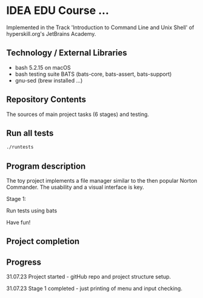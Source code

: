 # IDEA EDU Course ...

Implemented in the Track 'Introduction to Command Line and Unix Shell' of hyperskill.org's JetBrains Academy.

## Technology / External Libraries

- bash 5.2.15 on macOS
- bash testing suite BATS (bats-core, bats-assert, bats-support)
- gnu-sed (brew installed ...)

## Repository Contents

The sources of main project tasks (6 stages) and testing.

## Run all tests

```bash
./runtests
```

## Program description

The toy project implements a file manager similar to the then popular Norton Commander. The usability and a visual 
interface is key.

Stage 1: 

Run tests using bats

Have fun!

## Project completion

[//]: # (Project was completed on 26.05.23.)

## Progress

31.07.23 Project started - gitHub repo and project structure setup.

31.07.23 Stage 1 completed - just printing of menu and input checking.

